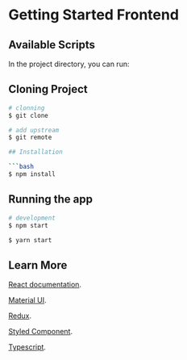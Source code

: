 # Getting Started Frontend
## Available Scripts

In the project directory, you can run:

## Cloning Project

```bash
# clonning
$ git clone

# add upstream
$ git remote

## Installation

```bash
$ npm install
```

## Running the app

```bash
# development
$ npm start
```
```bash
$ yarn start
```

## Learn More

[React documentation](https://reactjs.org/).

[Material UI](https://mui.com/).

[Redux](https://redux.js.org/).

[Styled Component](https://styled-components.com/).

[Typescript](https://www.typescriptlang.org/).
